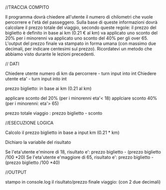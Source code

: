 //TRACCIA COMPITO

Il programma dovrà chiedere all'utente il numero di chilometri che vuole percorrere e l'età del passeggero.
Sulla base di queste informazioni dovrà calcolare il prezzo totale del viaggio, secondo queste regole:
il prezzo del biglietto è definito in base ai km (0.21 € al km)
va applicato uno sconto del 20% per i minorenni
va applicato uno sconto del 40% per gli over 65.
L'output del prezzo finale va stampato in forma umana (con massimo due decimali, per indicare centesimi sul prezzo). Ricordatevi un metodo che abbiamo visto durante le lezioni precedenti.


// DATI

Chiedere utente numero di km da percorrere - turn input into int 
Chiedere utente eta' - turn input into int

prezzo biglietto: in base ai km (0.21 al km)

applicare sconto del 20% (per i minorenni eta'< 18)
applciare sconto 40% (per i minorenni: eta'> 65)

prezzo totale viaggio : prezzo biglietto - sconto


//ESECUZIONE LOGICA

Calcolo il prezzo biglietto in base a input km (0.21 * km)

Dichiaro la variabile del risultato

Se l'eta'utente e'minore di 18, risultato e': prezzo biglietto - (prezzo biglietto /100 *20)
Se l'eta'utente e'maggiore di 65, risultato e': prezzo biglietto - (prezzo biglietto /100 *40)


//OUTPUT

stampo in console.log il risultato/prezzo finale viaggio: (con 2 due decimali)
